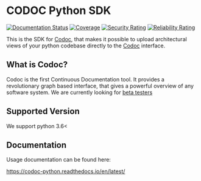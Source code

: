 # CODOC Python SDK
[![Documentation Status](https://readthedocs.org/projects/pip/badge/?version=stable)](https://pip.pypa.io/en/stable/?badge=stable)
[![Coverage](https://sonarcloud.io/api/project_badges/measure?project=svadilfare_codoc-python&metric=coverage&token=87db581f3fdbed3f091a90ed187a1a0cad581529)](https://sonarcloud.io/dashboard?id=svadilfare_codoc-python)
[![Security Rating](https://sonarcloud.io/api/project_badges/measure?project=svadilfare_codoc-python&metric=security_rating&token=87db581f3fdbed3f091a90ed187a1a0cad581529)](https://sonarcloud.io/dashboard?id=svadilfare_codoc-python)
[![Reliability Rating](https://sonarcloud.io/api/project_badges/measure?project=svadilfare_codoc-python&metric=reliability_rating&token=87db581f3fdbed3f091a90ed187a1a0cad581529)](https://sonarcloud.io/dashboard?id=svadilfare_codoc-python)

This is the SDK for [Codoc](https://codoc.org/), that makes it possible to
upload architectural views of your python codebase directly to the
[Codoc](https://codoc.org/) interface.

## What is Codoc?
Codoc is the first Continuous Documentation tool.
It provides a revolutionary graph based interface,
that gives a powerful overview of any software system.
We are currently looking for [beta testers](https://codoc.org/signup/)

## Supported Version
We support python 3.6<

## Documentation

Usage documentation can be found here:

https://codoc-python.readthedocs.io/en/latest/
